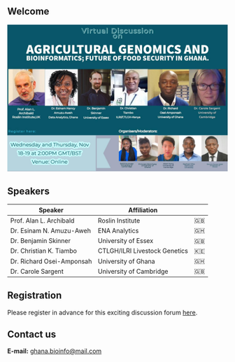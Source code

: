 ## Welcome

<img src="main.jpg" class="inline"/>

## Speakers

| Speaker                   | Affiliation                           |         |
|---------------------------|---------------------------------------|---------|
| Prof. Alan L. Archibald   | Roslin Institute                      | :gb:    |
| Dr. Esinam N. Amuzu-Aweh  | ENA Analytics                         | :ghana: |
| Dr. Benjamin Skinner      | University of Essex                   | :gb:    |
| Dr. Christian K. Tiambo   | CTLGH/ILRI Livestock Genetics         | :kenya: |
| Dr. Richard Osei-Amponsah | University of Ghana                   | :ghana: |
| Dr. Carole Sargent        | University of Cambridge               | :gb:    |

## Registration

Please register in advance for this exciting discussion forum [here](https://zoom.us/webinar/register/WN_XUN2Ts1KRIebR1q_QJvrTA).

## Contact us

**E-mail:** [ghana.bioinfo@mail.com](mailto:ghana.bioinfo@mail.com)
